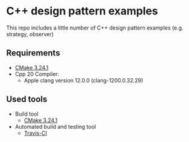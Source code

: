 # C++ design pattern examples
This repo includes a little number of C++ design pattern examples (e.g. strategy, observer)

## Requirements
* [CMake 3.24.1](https://cmake.org/cmake/help/latest/release/3.24.html)
* Cpp 20 Compiler:
  * Apple clang version 12.0.0 (clang-1200.0.32.29)

## Used tools
* Build tool
  * [CMake 3.24.1](https://cmake.org/cmake/help/latest/release/3.24.html)
* Automated build and testing tool
  * [Travis-CI](https://www.travis-ci.com/)